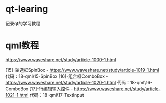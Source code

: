 # qt-learing
记录qt的学习教程



# qml教程
https://www.waveshare.net/study/article-1000-1.html

[15]-轮选框SpinBox - https://www.waveshare.net/study/article-1019-1.html 代码：18-qml\15-SpinBox
[16]-组合框ComboBox - https://www.waveshare.net/study/article-1020-1.html 代码：18-qml\16-ComboBox
[17]-行编辑输入控件 - https://www.waveshare.net/study/article-1021-1.html 代码：18-qml\17-TextInput